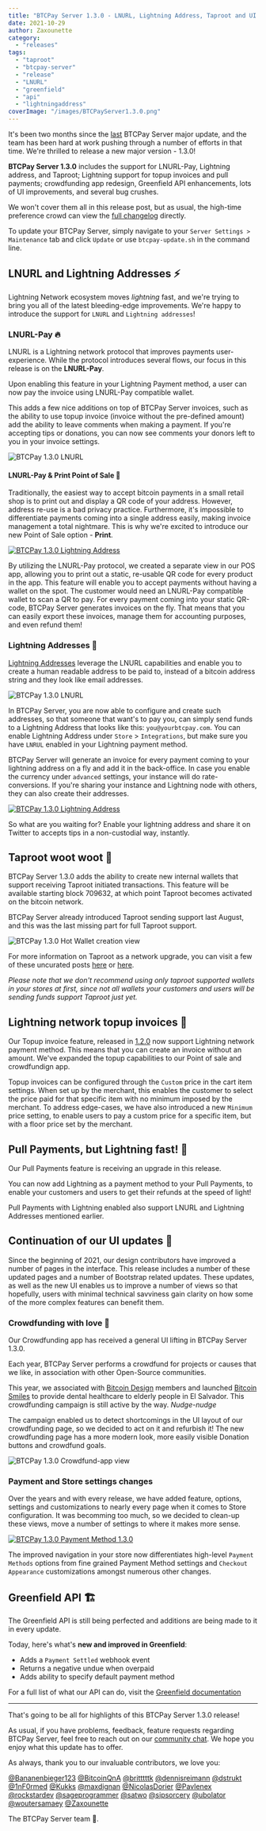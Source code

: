 ```yaml
---
title: "BTCPay Server 1.3.0 - LNURL, Lightning Address, Taproot and UI goodies"
date: 2021-10-29
author: Zaxounette
category:
  - "releases"
tags:
  - "taproot"
  - "btcpay-server"
  - "release"
  - "LNURL"
  - "greenfield"
  - "api"
  - "lightningaddress"
coverImage: "/images/BTCPayServer1.3.0.png"
---
```


It's been two months since the [last](https://blog.btcpayserver.org/btcpay-server-1-2-0/) BTCPay Server major update, and the team has been hard at work pushing through a number of efforts in that time. We're thrilled to release a new major version - 1.3.0!

**BTCPay Server 1.3.0** includes the support for LNURL-Pay, Lightning address, and Taproot; Lightning support for topup invoices and pull payments; crowdfunding app redesign, Greenfield API enhancements, lots of UI improvements, and several bug crushes.

We won't cover them all in this release post, but as usual, the high-time preference crowd can view the [full changelog](https://github.com/btcpayserver/btcpayserver/releases) directly.

To update your BTCPay Server, simply navigate to your `Server Settings > Maintenance` tab and click `Update` or use `btcpay-update.sh` in the command line.

## LNURL and Lightning Addresses ⚡

Lightning Network ecosystem moves *lightning* fast, and we're trying to bring you all of the latest bleeding-edge improvements. We're happy to introduce the support for `LNURL` and `Lightning addresses`!

### LNURL-Pay 🔥

LNURL is a Lightning network protocol that improves payments user-experience. While the protocol introduces several flows, our focus in this release is on the **LNURL-Pay**.

Upon enabling this feature in your Lightning Payment method, a user can now pay the invoice using LNURL-Pay compatible wallet.

This adds a few nice additions on top of BTCPay Server invoices, such as the ability to use topup invoice (invoice without the pre-defined amount) add the ability to leave comments when making a payment. If you're accepting tips or donations, you can now see comments your donors left to you in your invoice settings.

![BTCPay 1.3.0 LNURL](/images/1.3.0-LNURLcomment.png)

#### LNURL-Pay & Print Point of Sale 🏪

Traditionally, the easiest way to accept bitcoin payments in a small retail shop is to print out and display a QR code of your address. However, address re-use is a bad privacy practice. Furthermore, it's impossible to differentiate payments coming into a single address easily, making invoice management a total nightmare. This is why we're excited to introduce our new Point of Sale option - **Print**.

[![BTCPay 1.3.0 Lightning Address](https://img.youtube.com/vi/j0Se0nsDI-s/mqdefault.jpg)](https://www.youtube.com/watch?v=j0Se0nsDI-s)

By utilizing the LNURL-Pay protocol, we created a separate view in our POS app, allowing you to print out a static, re-usable QR code for every product in the app. This feature will enable you to accept payments without having a wallet on the spot. The customer would need an LNURL-Pay compatible wallet to scan a QR to pay.  For every payment coming into your static QR-code, BTCPay Server generates invoices on the fly. That means that you can easily export these invoices, manage them for accounting purposes, and even refund them!

<!--
if we have the images on time for the announcement ,then add this
Here is an example of a printed QR code being used in the wild by Enrique Berrios, a local dentist from El Salvador.

Enrique charges fixed prices for services and he uses our printable template ...   -->  

### Lightning Addresses 📧

[Lightning Addresses](https://lightningaddress.com) leverage the LNURL capabilities and enable you to create a human readable address to be paid to, instead of a bitcoin address string and they look like email addresses.

![BTCPay 1.3.0 LNURL](/images/1.3.0-LNURL-address-view.png)

In BTCPay Server, you are now able to configure and create such addresses, so that someone that want's to pay you, can simply send funds to a Lightning Address that looks like this: `you@yourbtcpay.com`. You can enable Lightning Address under `Store` > `Integrations`, but make sure you have `LNRUL` enabled in your Lightning payment method.

BTCPay Server will generate an invoice for every payment coming to your lightning address on a fly and add it in the back-office. In case you enable the currency under `advanced` settings, your instance will do rate-conversions. If you're sharing your instance and Lightning node with others, they can also create their addresses.

[![BTCPay 1.3.0 Lightning Address](https://img.youtube.com/vi/Aarmr7Zqkv8/mqdefault.jpg)](https://www.youtube.com/watch?v=Aarmr7Zqkv8)

So what are you waiting for? Enable your lightning address and share it on Twitter to accepts tips in a non-custodial way, instantly.

## Taproot woot woot 🌱

BTCPay Server 1.3.0 adds the ability to create new internal wallets that support receiving Taproot initiated transactions. This feature will be available starting block 709632, at which point Taproot becomes activated on the bitcoin network.

BTCPay Server already introduced Taproot sending support last August, and this was the last missing part for full Taproot support.

![BTCPay 1.3.0 Hot Wallet creation view](/images/1.3.0-taproot-hot-wallet.png)

For more information on Taproot as a network upgrade, you can visit a few of these uncurated posts [here](https://river.com/learn/what-is-taproot/) or [here](https://blog.kraken.com/post/10939/taproot-primer-an-upgrade-for-the-ages/).

*Please note that we don't recommend using only taproot supported wallets in your stores at first, since not all wallets your customers and users will be sending funds support Taproot just yet.*

## Lightning network topup invoices 🧾

Our Topup invoice feature, released in [1.2.0](https://blog.btcpayserver.org/btcpay-server-1-2-0/#top-up-invoices-%F0%9F%A7%BE) now support Lightning network payment method. This means that you can create an invoice without an amount. We've expanded the topup capabilities to our Point of sale and crowdfundign app.

Topup invoices can be configured through the `Custom` price in the cart item settings. When set up by the merchant, this enables the customer to select the price paid for that specific item with no minimum imposed by the merchant. To address edge-cases, we have also introduced a new `Minimum` price setting, to enable users to pay a custom price for a specific item, but with a floor price set by the merchant.

## Pull Payments, but Lightning fast! 🚄

Our Pull Payments feature is receiving an upgrade in this release.

You can now add Lightning as a payment method to your Pull Payments, to enable your customers and users to get their refunds at the speed of light!

Pull Payments with Lightning enabled also support LNURL and Lightning Addresses mentioned earlier.

## Continuation of our UI updates 🎨

Since the beginning of 2021, our design contributors have improved a number of pages in the interface. This release includes a number of these updated pages and a number of Bootstrap related updates. These updates, as well as the new UI enables us to improve a number of views so that hopefully, users with minimal technical savviness gain clarity on how some of the more complex features can benefit them.

### Crowdfunding with love 💚

Our Crowdfunding app has received a general UI lifting in BTCPay Server 1.3.0.

Each year, BTCPay Server performs a crowdfund for projects or causes that we like, in association with other Open-Source communities.

This year, we associated with [Bitcoin Design](https://bitcoin.design/) members and launched [Bitcoin Smiles](https://bitcoinsmiles.org) to provide dental healthcare to elderly people in El Salvador. This crowdfunding campaign is still active by the way. *Nudge-nudge*

The campaign enabled us to detect shortcomings in the UI layout of our crowdfunding page, so we decided to act on it and refurbish it! The new crowdfunding page has a more modern look, more easily visible Donation buttons and crowdfund goals.

![BTCPay 1.3.0 Crowdfund-app view](/images/1.3.0-crowdfund-app.png)

### Payment and Store settings changes

Over the years and with every release, we have added feature, options, settings and customizations to nearly every page when it comes to Store configuration. It was becomming too much, so we decided to clean-up these views, move a number of settings to where it makes more sense.

[![BTCPay 1.3.0 Payment Method 1.3.0](https://img.youtube.com/vi/2tBOWh5H1jc/mqdefault.jpg)](https://www.youtube.com/watch?v=2tBOWh5H1jc)

The improved navigation in your store now differentiates high-level `Payment Methods` options from fine grained Payment Method settings and `Checkout Appearance` customizations amongst numerous other changes.

## Greenfield API 🏗️

The Greenfield API is still being perfected and additions are being made to it in every update.

Today, here's what's **new and improved in Greenfield**:

* Adds a `Payment Settled` webhook event
* Returns a negative undue when overpaid
* Adds ability to specify default payment method

For a full list of what our API can do, visit the [Greenfield documentation](https://docs.btcpayserver.org/API/Greenfield/v1/)

----

That's going to be all for highlights of this BTCPay Server 1.3.0 release!

As usual, if you have problems, feedback, feature requests regarding BTCPay Server, feel free to reach out on our [community chat](https://chat.btcpayserver.org/). We hope you enjoy what this update has to offer.

As always, thank you to our invaluable contributors, we love you:

[@Bananenbieger123](https://github.com/Bananenbieger123) [@BitcoinQnA](https://github.com/BitcoinQnA)  [@britttttk](https://github.com/britttttk) [@dennisreimann](https://github.com/dennisreimann) [@dstrukt](https://github.com/dstrukt) [@1nF0rmed](https://github.com/1nF0rmed) [@Kukks](https://github.com/kukks/) [@maxdignan](https://github.com/maxdignan)   [@NicolasDorier](https://github.com/nicolasdorier/) [@Pavlenex](https://github.com/pavlenex/) [@rockstardev](https://github.com/rockstardev/) [@sageprogrammer](https://github.com/sageprogrammer) [@satwo](https://github.com/satwo) [@sipsorcery](https://github.com/sipsorcery) [@ubolator](https://github.com/bolatovumar) [@woutersamaey](https://github.com/woutersamaey) [@Zaxounette](https://github.com/zaxounette)   

The BTCPay Server team 💚.
